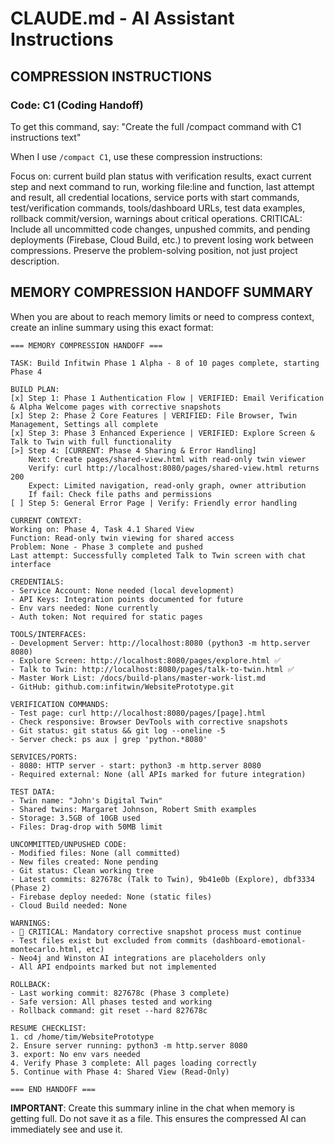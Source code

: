 # CLAUDE.md - AI Assistant Instructions

## COMPRESSION INSTRUCTIONS

### Code: C1 (Coding Handoff)
To get this command, say: "Create the full /compact command with C1 instructions text"

When I use `/compact C1`, use these compression instructions:

Focus on: current build plan status with verification results, exact current step and next command to run, working file:line and function, last attempt and result, all credential locations, service ports with start commands, test/verification commands, tools/dashboard URLs, test data examples, rollback commit/version, warnings about critical operations. CRITICAL: Include all uncommitted code changes, unpushed commits, and pending deployments (Firebase, Cloud Build, etc.) to prevent losing work between compressions. Preserve the problem-solving position, not just project description.

## MEMORY COMPRESSION HANDOFF SUMMARY

When you are about to reach memory limits or need to compress context, create an inline summary using this exact format:

```
=== MEMORY COMPRESSION HANDOFF ===

TASK: Build Infitwin Phase 1 Alpha - 8 of 10 pages complete, starting Phase 4

BUILD PLAN:
[x] Step 1: Phase 1 Authentication Flow | VERIFIED: Email Verification & Alpha Welcome pages with corrective snapshots
[x] Step 2: Phase 2 Core Features | VERIFIED: File Browser, Twin Management, Settings all complete
[x] Step 3: Phase 3 Enhanced Experience | VERIFIED: Explore Screen & Talk to Twin with full functionality
[>] Step 4: [CURRENT: Phase 4 Sharing & Error Handling]
    Next: Create pages/shared-view.html with read-only twin viewer
    Verify: curl http://localhost:8080/pages/shared-view.html returns 200
    Expect: Limited navigation, read-only graph, owner attribution
    If fail: Check file paths and permissions
[ ] Step 5: General Error Page | Verify: Friendly error handling

CURRENT CONTEXT:
Working on: Phase 4, Task 4.1 Shared View
Function: Read-only twin viewing for shared access
Problem: None - Phase 3 complete and pushed
Last attempt: Successfully completed Talk to Twin screen with chat interface

CREDENTIALS:
- Service Account: None needed (local development)
- API Keys: Integration points documented for future
- Env vars needed: None currently
- Auth token: Not required for static pages

TOOLS/INTERFACES:
- Development Server: http://localhost:8080 (python3 -m http.server 8080)
- Explore Screen: http://localhost:8080/pages/explore.html ✅
- Talk to Twin: http://localhost:8080/pages/talk-to-twin.html ✅
- Master Work List: /docs/build-plans/master-work-list.md
- GitHub: github.com:infitwin/WebsitePrototype.git

VERIFICATION COMMANDS:
- Test page: curl http://localhost:8080/pages/[page].html
- Check responsive: Browser DevTools with corrective snapshots
- Git status: git status && git log --oneline -5
- Server check: ps aux | grep 'python.*8080'

SERVICES/PORTS:
- 8080: HTTP server - start: python3 -m http.server 8080
- Required external: None (all APIs marked for future integration)

TEST DATA:
- Twin name: "John's Digital Twin"
- Shared twins: Margaret Johnson, Robert Smith examples
- Storage: 3.5GB of 10GB used
- Files: Drag-drop with 50MB limit

UNCOMMITTED/UNPUSHED CODE:
- Modified files: None (all committed)
- New files created: None pending
- Git status: Clean working tree
- Latest commits: 827678c (Talk to Twin), 9b41e0b (Explore), dbf3334 (Phase 2)
- Firebase deploy needed: None (static files)
- Cloud Build needed: None

WARNINGS:
- 📸 CRITICAL: Mandatory corrective snapshot process must continue
- Test files exist but excluded from commits (dashboard-emotional-montecarlo.html, etc)
- Neo4j and Winston AI integrations are placeholders only
- All API endpoints marked but not implemented

ROLLBACK:
- Last working commit: 827678c (Phase 3 complete)
- Safe version: All phases tested and working
- Rollback command: git reset --hard 827678c

RESUME CHECKLIST:
1. cd /home/tim/WebsitePrototype
2. Ensure server running: python3 -m http.server 8080
3. export: No env vars needed
4. Verify Phase 3 complete: All pages loading correctly
5. Continue with Phase 4: Shared View (Read-Only)

=== END HANDOFF ===
```

**IMPORTANT**: Create this summary inline in the chat when memory is getting full. Do not save it as a file. This ensures the compressed AI can immediately see and use it.